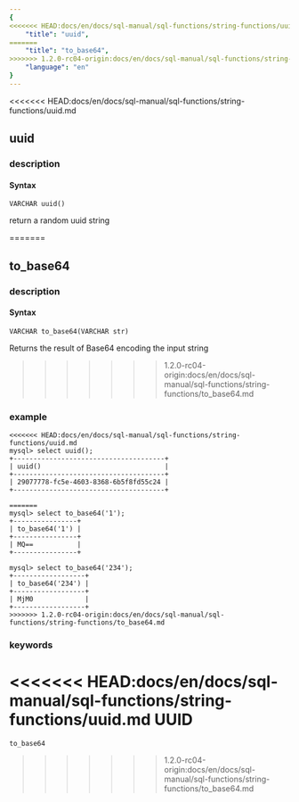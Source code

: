 ```yaml
---
{
<<<<<<< HEAD:docs/en/docs/sql-manual/sql-functions/string-functions/uuid.md
    "title": "uuid",
=======
    "title": "to_base64",
>>>>>>> 1.2.0-rc04-origin:docs/en/docs/sql-manual/sql-functions/string-functions/to_base64.md
    "language": "en"
}
---
```


<!-- 
Licensed to the Apache Software Foundation (ASF) under one
or more contributor license agreements.  See the NOTICE file
distributed with this work for additional information
regarding copyright ownership.  The ASF licenses this file
to you under the Apache License, Version 2.0 (the
"License"); you may not use this file except in compliance
with the License.  You may obtain a copy of the License at

  http://www.apache.org/licenses/LICENSE-2.0

Unless required by applicable law or agreed to in writing,
software distributed under the License is distributed on an
"AS IS" BASIS, WITHOUT WARRANTIES OR CONDITIONS OF ANY
KIND, either express or implied.  See the License for the
specific language governing permissions and limitations
under the License.
-->

<<<<<<< HEAD:docs/en/docs/sql-manual/sql-functions/string-functions/uuid.md
## uuid
### description
#### Syntax

`VARCHAR uuid()`

return a random uuid string

=======
## to_base64
### description
#### Syntax

`VARCHAR to_base64(VARCHAR str)`


Returns the result of Base64 encoding the input string
>>>>>>> 1.2.0-rc04-origin:docs/en/docs/sql-manual/sql-functions/string-functions/to_base64.md

### example

```
<<<<<<< HEAD:docs/en/docs/sql-manual/sql-functions/string-functions/uuid.md
mysql> select uuid();
+--------------------------------------+
| uuid()                               |
+--------------------------------------+
| 29077778-fc5e-4603-8368-6b5f8fd55c24 |
+--------------------------------------+

=======
mysql> select to_base64('1');
+----------------+
| to_base64('1') |
+----------------+
| MQ==           |
+----------------+

mysql> select to_base64('234');
+------------------+
| to_base64('234') |
+------------------+
| MjM0             |
+------------------+
>>>>>>> 1.2.0-rc04-origin:docs/en/docs/sql-manual/sql-functions/string-functions/to_base64.md
```
### keywords
<<<<<<< HEAD:docs/en/docs/sql-manual/sql-functions/string-functions/uuid.md
    UUID
=======
    to_base64
>>>>>>> 1.2.0-rc04-origin:docs/en/docs/sql-manual/sql-functions/string-functions/to_base64.md
